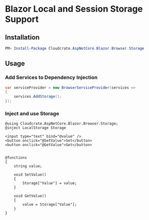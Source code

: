 
# Blazor Local and Session Storage Support

## Installation

```powershell
PM> Install-Package Cloudcrate.AspNetCore.Blazor.Browser.Storage
```

## Usage

### Add Services to Dependency Injection

```csharp
var serviceProvider = new BrowserServiceProvider(services =>
{
    services.AddStorage();
});
```

### Inject and use Storage

```razor
@using Cloudcrate.AspNetCore.Blazor.Browser.Storage;
@inject LocalStorage Storage

<input type="text" bind="@value" />
<button onclick="@SetValue">Set</button>
<button onclick="@GetValue">Get</button>


@functions
{
    string value;

    void SetValue()
    {
        Storage["Value"] = value;
    }

    void GetValue()
    {
        value = Storage["Value"];
    }
}

```
